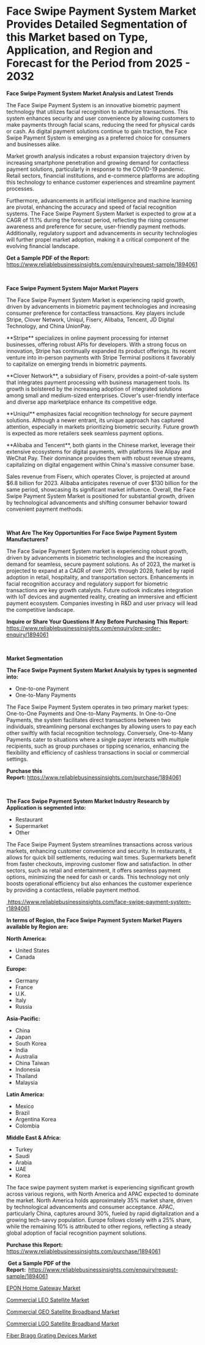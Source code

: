<p><h1>Face Swipe Payment System Market Provides Detailed Segmentation of this Market based on Type, Application, and Region and Forecast for the Period from 2025 - 2032</h1></p><p><strong>Face Swipe Payment System Market Analysis and Latest Trends</strong></p>
<p><p>The Face Swipe Payment System is an innovative biometric payment technology that utilizes facial recognition to authorize transactions. This system enhances security and user convenience by allowing customers to make payments through facial scans, reducing the need for physical cards or cash. As digital payment solutions continue to gain traction, the Face Swipe Payment System is emerging as a preferred choice for consumers and businesses alike.</p><p>Market growth analysis indicates a robust expansion trajectory driven by increasing smartphone penetration and growing demand for contactless payment solutions, particularly in response to the COVID-19 pandemic. Retail sectors, financial institutions, and e-commerce platforms are adopting this technology to enhance customer experiences and streamline payment processes. </p><p>Furthermore, advancements in artificial intelligence and machine learning are pivotal, enhancing the accuracy and speed of facial recognition systems. The Face Swipe Payment System Market is expected to grow at a CAGR of 11.1% during the forecast period, reflecting the rising consumer awareness and preference for secure, user-friendly payment methods. Additionally, regulatory support and advancements in security technologies will further propel market adoption, making it a critical component of the evolving financial landscape.</p></p>
<p><strong>Get a Sample PDF of the Report:&nbsp;</strong> <a href="https://www.reliablebusinessinsights.com/enquiry/request-sample/1894061?utm_campaign=84&utm_medium=2&utm_source=Github&utm_content=ia&utm_term=15022025&utm_id=face-swipe-payment-system">https://www.reliablebusinessinsights.com/enquiry/request-sample/1894061</a></p>
<p>&nbsp;</p>
<p><strong>Face Swipe Payment System Major Market Players</strong></p>
<p><p>The Face Swipe Payment System Market is experiencing rapid growth, driven by advancements in biometric payment technologies and increasing consumer preference for contactless transactions. Key players include Stripe, Clover Network, Uniqul, Fiserv, Alibaba, Tencent, JD Digital Technology, and China UnionPay.</p><p>**Stripe** specializes in online payment processing for internet businesses, offering robust APIs for developers. With a strong focus on innovation, Stripe has continually expanded its product offerings. Its recent venture into in-person payments with Stripe Terminal positions it favorably to capitalize on emerging trends in biometric payments.</p><p>**Clover Network**, a subsidiary of Fiserv, provides a point-of-sale system that integrates payment processing with business management tools. Its growth is bolstered by the increasing adoption of integrated solutions among small and medium-sized enterprises. Clover's user-friendly interface and diverse app marketplace enhance its competitive edge.</p><p>**Uniqul** emphasizes facial recognition technology for secure payment solutions. Although a newer entrant, its unique approach has captured attention, especially in markets prioritizing biometric security. Future growth is expected as more retailers seek seamless payment options.</p><p>**Alibaba and Tencent**, both giants in the Chinese market, leverage their extensive ecosystems for digital payments, with platforms like Alipay and WeChat Pay. Their dominance provides them with robust revenue streams, capitalizing on digital engagement within China's massive consumer base. </p><p>Sales revenue from Fiserv, which operates Clover, is projected at around $6.8 billion for 2023. Alibaba anticipates revenue of over $130 billion for the same period, showcasing its significant market influence. Overall, the Face Swipe Payment System Market is positioned for substantial growth, driven by technological advancements and shifting consumer behavior toward convenient payment methods.</p></p>
<p>&nbsp;</p>
<p><strong>What Are The Key Opportunities For Face Swipe Payment System Manufacturers?</strong></p>
<p><p>The Face Swipe Payment System market is experiencing robust growth, driven by advancements in biometric technologies and the increasing demand for seamless, secure payment solutions. As of 2023, the market is projected to expand at a CAGR of over 20% through 2028, fueled by rapid adoption in retail, hospitality, and transportation sectors. Enhancements in facial recognition accuracy and regulatory support for biometric transactions are key growth catalysts. Future outlook indicates integration with IoT devices and augmented reality, creating an immersive and efficient payment ecosystem. Companies investing in R&D and user privacy will lead the competitive landscape.</p></p>
<p><strong>Inquire or Share Your Questions If Any Before Purchasing This Report:</strong> <a href="https://www.reliablebusinessinsights.com/enquiry/pre-order-enquiry/1894061?utm_campaign=84&utm_medium=2&utm_source=Github&utm_content=ia&utm_term=15022025&utm_id=face-swipe-payment-system">https://www.reliablebusinessinsights.com/enquiry/pre-order-enquiry/1894061</a></p>
<p>&nbsp;</p>
<p><strong>Market Segmentation</strong></p>
<p><strong>The Face Swipe Payment System Market Analysis by types is segmented into:</strong></p>
<p><ul><li>One-to-one Payment</li><li>One-to-Many Payments</li></ul></p>
<p><p>The Face Swipe Payment System operates in two primary market types: One-to-One Payments and One-to-Many Payments. In One-to-One Payments, the system facilitates direct transactions between two individuals, streamlining personal exchanges by allowing users to pay each other swiftly with facial recognition technology. Conversely, One-to-Many Payments cater to situations where a single payer interacts with multiple recipients, such as group purchases or tipping scenarios, enhancing the flexibility and efficiency of cashless transactions in social or commercial settings.</p></p>
<p><strong>Purchase this Report:&nbsp;</strong><a href="https://www.reliablebusinessinsights.com/purchase/1894061?utm_campaign=84&utm_medium=2&utm_source=Github&utm_content=ia&utm_term=15022025&utm_id=face-swipe-payment-system">https://www.reliablebusinessinsights.com/purchase/1894061</a></p>
<p>&nbsp;</p>
<p><strong>The Face Swipe Payment System Market Industry Research by Application is segmented into:</strong></p>
<p><ul><li>Restaurant</li><li>Supermarket</li><li>Other</li></ul></p>
<p><p>The Face Swipe Payment System streamlines transactions across various markets, enhancing customer convenience and security. In restaurants, it allows for quick bill settlements, reducing wait times. Supermarkets benefit from faster checkouts, improving customer flow and satisfaction. In other sectors, such as retail and entertainment, it offers seamless payment options, minimizing the need for cash or cards. This technology not only boosts operational efficiency but also enhances the customer experience by providing a contactless, reliable payment method.</p></p>
<p><a href="https://www.reliablebusinessinsights.com/face-swipe-payment-system-r1894061?utm_campaign=84&utm_medium=2&utm_source=Github&utm_content=ia&utm_term=15022025&utm_id=face-swipe-payment-system">&nbsp;https://www.reliablebusinessinsights.com/face-swipe-payment-system-r1894061</a></p>
<p><strong>In terms of Region, the Face Swipe Payment System Market Players available by Region are:</strong></p>
<p>
    <p> <strong> North America: </strong>
        <ul>
            <li>United States</li>
            <li>Canada</li>
        </ul>
        </p> 
    <p> <strong> Europe: </strong>
        <ul>
            <li>Germany</li>
            <li>France</li>
            <li>U.K.</li>
            <li>Italy</li>
            <li>Russia</li>
        </ul>
        </p> 
    <p> <strong> Asia-Pacific: </strong>
        <ul>
            <li>China</li>
            <li>Japan</li>
            <li>South Korea</li>
            <li>India</li>
            <li>Australia</li>
            <li>China Taiwan</li>
            <li>Indonesia</li>
            <li>Thailand</li>
            <li>Malaysia</li>
        </ul>
        </p> 
    <p> <strong> Latin America: </strong>
        <ul>
            <li>Mexico</li>
            <li>Brazil</li>
            <li>Argentina Korea</li>
            <li>Colombia</li>
        </ul>
        </p> 
    <p> <strong> Middle East & Africa: </strong>
        <ul>
            <li>Turkey</li>
            <li>Saudi</li>
            <li>Arabia</li>
            <li>UAE</li>
            <li>Korea</li>
        </ul>
    </p>
    </p>
<p><p>The face swipe payment system market is experiencing significant growth across various regions, with North America and APAC expected to dominate the market. North America holds approximately 35% market share, driven by technological advancements and consumer acceptance. APAC, particularly China, captures around 30%, fueled by rapid digitalization and a growing tech-savvy population. Europe follows closely with a 25% share, while the remaining 10% is attributed to other regions, reflecting a steady global adoption of facial recognition payment solutions.</p></p>
<p><strong>Purchase this Report: </strong><a href="https://www.reliablebusinessinsights.com/purchase/1894061?utm_campaign=84&utm_medium=2&utm_source=Github&utm_content=ia&utm_term=15022025&utm_id=face-swipe-payment-system">https://www.reliablebusinessinsights.com/purchase/1894061</a></p>
<p>&nbsp;<strong>Get a Sample PDF of the Report:&nbsp;&nbsp;</strong><a href="https://www.reliablebusinessinsights.com/enquiry/request-sample/1894061?utm_campaign=84&utm_medium=2&utm_source=Github&utm_content=ia&utm_term=15022025&utm_id=face-swipe-payment-system">https://www.reliablebusinessinsights.com/enquiry/request-sample/1894061</a></p>
<p><strong></strong></p>
<p><p><a href="https://github.com/geyangvayora/Market-Research-Report-List-1/blob/main/epon-home-gateway-market.md?utm_campaign=84&utm_medium=2&utm_source=Github&utm_content=ia&utm_term=15022025&utm_id=face-swipe-payment-system">EPON Home Gateway Market</a></p><p><a href="https://github.com/zeigounjoom/Market-Research-Report-List-1/blob/main/commercial-leo-satellite-market.md?utm_campaign=84&utm_medium=2&utm_source=Github&utm_content=ia&utm_term=15022025&utm_id=face-swipe-payment-system">Commercial LEO Satellite Market</a></p><p><a href="https://github.com/beroxiluwaya/Market-Research-Report-List-1/blob/main/commercial-geo-satellite-broadband-market.md?utm_campaign=84&utm_medium=2&utm_source=Github&utm_content=ia&utm_term=15022025&utm_id=face-swipe-payment-system">Commercial GEO Satellite Broadband Market</a></p><p><a href="https://github.com/saklpelzami95/Market-Research-Report-List-1/blob/main/commercial-lgo-satellite-broadband-market.md?utm_campaign=84&utm_medium=2&utm_source=Github&utm_content=ia&utm_term=15022025&utm_id=face-swipe-payment-system">Commercial LGO Satellite Broadband Market</a></p><p><a href="https://github.com/milolohusami/Market-Research-Report-List-1/blob/main/fiber-bragg-grating-devices-market.md?utm_campaign=84&utm_medium=2&utm_source=Github&utm_content=ia&utm_term=15022025&utm_id=face-swipe-payment-system">Fiber Bragg Grating Devices Market</a></p></p>